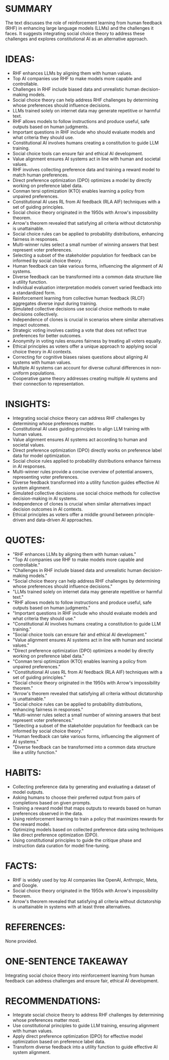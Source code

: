 # SUMMARY
The text discusses the role of reinforcement learning from human feedback (RHF) in enhancing large language models (LLMs) and the challenges it faces. It suggests integrating social choice theory to address these challenges and explores constitutional AI as an alternative approach.

# IDEAS:
- RHF enhances LLMs by aligning them with human values.
- Top AI companies use RHF to make models more capable and controllable.
- Challenges in RHF include biased data and unrealistic human decision-making models.
- Social choice theory can help address RHF challenges by determining whose preferences should influence decisions.
- LLMs trained solely on internet data may generate repetitive or harmful text.
- RHF allows models to follow instructions and produce useful, safe outputs based on human judgments.
- Important questions in RHF include who should evaluate models and what criteria they should use.
- Constitutional AI involves humans creating a constitution to guide LLM training.
- Social choice tools can ensure fair and ethical AI development.
- Value alignment ensures AI systems act in line with human and societal values.
- RHF involves collecting preference data and training a reward model to match human preferences.
- Direct preference optimization (DPO) optimizes a model by directly working on preference label data.
- Conman tersi optimization (KTO) enables learning a policy from unpaired preferences.
- Constitutional AI uses RL from AI feedback (RLA AIF) techniques with a set of guiding principles.
- Social choice theory originated in the 1950s with Arrow's impossibility theorem.
- Arrow's theorem revealed that satisfying all criteria without dictatorship is unattainable.
- Social choice rules can be applied to probability distributions, enhancing fairness in responses.
- Multi-winner rules select a small number of winning answers that best represent voter preferences.
- Selecting a subset of the stakeholder population for feedback can be informed by social choice theory.
- Human feedback can take various forms, influencing the alignment of AI systems.
- Diverse feedback can be transformed into a common data structure like a utility function.
- Individual evaluation interpretation models convert varied feedback into a standardized form.
- Reinforcement learning from collective human feedback (RLCF) aggregates diverse input during training.
- Simulated collective decisions use social choice methods to make decisions collectively.
- Independence of clones is crucial in scenarios where similar alternatives impact outcomes.
- Strategic voting involves casting a vote that does not reflect true preferences for better outcomes.
- Anonymity in voting rules ensures fairness by treating all voters equally.
- Ethical principles as voters offer a unique approach to applying social choice theory in AI contexts.
- Correcting for cognitive biases raises questions about aligning AI systems with human values.
- Multiple AI systems can account for diverse cultural differences in non-uniform populations.
- Cooperative game theory addresses creating multiple AI systems and their connection to representation.

# INSIGHTS:
- Integrating social choice theory can address RHF challenges by determining whose preferences matter.
- Constitutional AI uses guiding principles to align LLM training with human values.
- Value alignment ensures AI systems act according to human and societal values.
- Direct preference optimization (DPO) directly works on preference label data for model optimization.
- Social choice rules applied to probability distributions enhance fairness in AI responses.
- Multi-winner rules provide a concise overview of potential answers, representing voter preferences.
- Diverse feedback transformed into a utility function guides effective AI system alignment.
- Simulated collective decisions use social choice methods for collective decision-making in AI systems.
- Independence of clones is crucial when similar alternatives impact decision outcomes in AI contexts.
- Ethical principles as voters offer a middle ground between principle-driven and data-driven AI approaches.

# QUOTES:
- "RHF enhances LLMs by aligning them with human values."
- "Top AI companies use RHF to make models more capable and controllable."
- "Challenges in RHF include biased data and unrealistic human decision-making models."
- "Social choice theory can help address RHF challenges by determining whose preferences should influence decisions."
- "LLMs trained solely on internet data may generate repetitive or harmful text."
- "RHF allows models to follow instructions and produce useful, safe outputs based on human judgments."
- "Important questions in RHF include who should evaluate models and what criteria they should use."
- "Constitutional AI involves humans creating a constitution to guide LLM training."
- "Social choice tools can ensure fair and ethical AI development."
- "Value alignment ensures AI systems act in line with human and societal values."
- "Direct preference optimization (DPO) optimizes a model by directly working on preference label data."
- "Conman tersi optimization (KTO) enables learning a policy from unpaired preferences."
- "Constitutional AI uses RL from AI feedback (RLA AIF) techniques with a set of guiding principles."
- "Social choice theory originated in the 1950s with Arrow's impossibility theorem."
- "Arrow's theorem revealed that satisfying all criteria without dictatorship is unattainable."
- "Social choice rules can be applied to probability distributions, enhancing fairness in responses."
- "Multi-winner rules select a small number of winning answers that best represent voter preferences."
- "Selecting a subset of the stakeholder population for feedback can be informed by social choice theory."
- "Human feedback can take various forms, influencing the alignment of AI systems."
- "Diverse feedback can be transformed into a common data structure like a utility function."

# HABITS:
- Collecting preference data by generating and evaluating a dataset of model outputs.
- Asking humans to choose their preferred output from pairs of completions based on given prompts.
- Training a reward model that maps outputs to rewards based on human preferences observed in the data.
- Using reinforcement learning to train a policy that maximizes rewards for the reward model.
- Optimizing models based on collected preference data using techniques like direct preference optimization (DPO).
- Using constitutional principles to guide the critique phase and instruction data curation for model fine-tuning.

# FACTS:
- RHF is widely used by top AI companies like OpenAI, Anthropic, Meta, and Google.
- Social choice theory originated in the 1950s with Arrow's impossibility theorem.
- Arrow's theorem revealed that satisfying all criteria without dictatorship is unattainable in systems with at least three alternatives.

# REFERENCES:
None provided.

# ONE-SENTENCE TAKEAWAY
Integrating social choice theory into reinforcement learning from human feedback can address challenges and ensure fair, ethical AI development.

# RECOMMENDATIONS:
- Integrate social choice theory to address RHF challenges by determining whose preferences matter most.
- Use constitutional principles to guide LLM training, ensuring alignment with human values.
- Apply direct preference optimization (DPO) for effective model optimization based on preference label data.
- Transform diverse feedback into a utility function to guide effective AI system alignment.